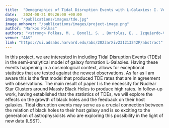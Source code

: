 ```yaml
---
title:  "Demographics of Tidal Disruption Events with L-Galaxies: I. Volumetric TDE rates and the abundance of Nuclear Star Clusters"
date:   2024-08-21 09:26:00 +00:00
image: "/publications/images/tde.jpg"
image_onhover: "/publications/images/project-image.png"
author: "Markos Polkas"
authors: "<strong> Polkas, M. , Bonoli, S. , Bortolas, E. , Izquierdo-Villalba, D. , Sesana, A. , Broggi, L. , Hoyer, N. , Spinoso, D.</strong>"
venue: "AAS"
link: "https://ui.adsabs.harvard.edu/abs/2023arXiv231213242P/abstract"
---
```

In this project, we are interested in including Tidal Disruption Events (TDEs) in the semi-analytical model of galaxy formation L-Galaxies. Having these events happening in a cosmological context, allows for exceptional statistics that are tested against the newest observations. As far as I am aware this is the first model that produced TDE rates that are in agreement with observations. The main result of paper I is the necessity for Nuclear Star Clusters around Massiv Black Holes to produce high rates. In follow-up work, having established that the statistics of TDEs, we will explore the effects on the growth of black holes and the feedback on their host galaxies. Tidal disruption events may serve as a crucial connection between the relation of black holes to their host galaxy and is so exciting to the generation of astrophysicists who are exploring this possibility in the light of new data (LSST). 
